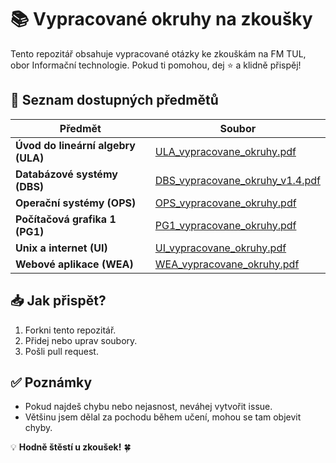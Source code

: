 # 📚 Vypracované okruhy na zkoušky

Tento repozitář obsahuje vypracované otázky ke zkouškám na FM TUL, obor Informační technologie. Pokud ti pomohou, dej ⭐ a klidně přispěj!

## 📂 Seznam dostupných předmětů

| Předmět | Soubor |
|---------|--------|
| **Úvod do lineární algebry (ULA)** | [ULA_vypracovane_okruhy.pdf](ULA_vypracovane_okruhy.pdf) |
| **Databázové systémy (DBS)** | [DBS_vypracovane_okruhy_v1.4.pdf](DBS_vypracovane_okruhy_v1.4.pdf) |
| **Operační systémy (OPS)** | [OPS_vypracovane_okruhy.pdf](OPS_vypracovane_okruhy.pdf) |
| **Počítačová grafika 1 (PG1)** | [PG1_vypracovane_okruhy.pdf](PG1_vypracovane_okruhy.pdf) |
| **Unix a internet (UI)** | [UI_vypracovane_okruhy.pdf](UI_vypracovane_okruhy.pdf) |
| **Webové aplikace (WEA)** | [WEA_vypracovane_okruhy.pdf](WEA_vypracovane_okruhy.pdf) |

## 📥 Jak přispět?
1. Forkni tento repozitář.
2. Přidej nebo uprav soubory.
3. Pošli pull request.

## ✅ Poznámky
- Pokud najdeš chybu nebo nejasnost, neváhej vytvořit issue.
- Většinu jsem dělal za pochodu během učení, mohou se tam objevit chyby.

💡 **Hodně štěstí u zkoušek!** 🍀
